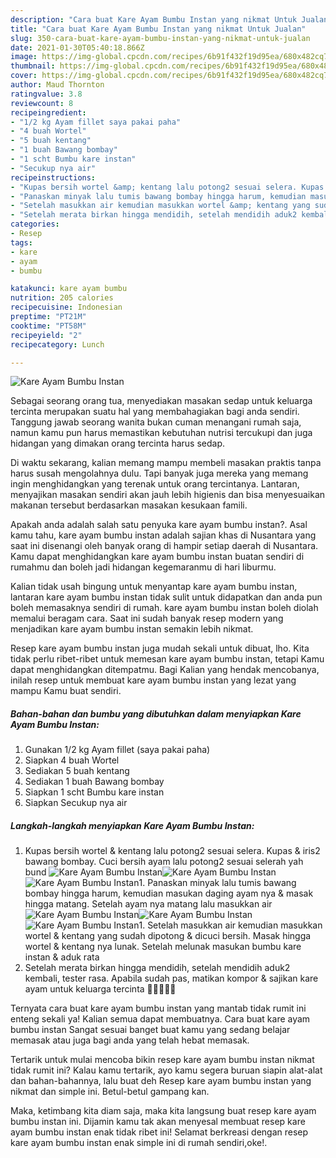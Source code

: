 ```yaml
---
description: "Cara buat Kare Ayam Bumbu Instan yang nikmat Untuk Jualan"
title: "Cara buat Kare Ayam Bumbu Instan yang nikmat Untuk Jualan"
slug: 350-cara-buat-kare-ayam-bumbu-instan-yang-nikmat-untuk-jualan
date: 2021-01-30T05:40:18.866Z
image: https://img-global.cpcdn.com/recipes/6b91f432f19d95ea/680x482cq70/kare-ayam-bumbu-instan-foto-resep-utama.jpg
thumbnail: https://img-global.cpcdn.com/recipes/6b91f432f19d95ea/680x482cq70/kare-ayam-bumbu-instan-foto-resep-utama.jpg
cover: https://img-global.cpcdn.com/recipes/6b91f432f19d95ea/680x482cq70/kare-ayam-bumbu-instan-foto-resep-utama.jpg
author: Maud Thornton
ratingvalue: 3.8
reviewcount: 8
recipeingredient:
- "1/2 kg Ayam fillet saya pakai paha"
- "4 buah Wortel"
- "5 buah kentang"
- "1 buah Bawang bombay"
- "1 scht Bumbu kare instan"
- "Secukup nya air"
recipeinstructions:
- "Kupas bersih wortel &amp; kentang lalu potong2 sesuai selera. Kupas &amp; iris2 bawang bombay. Cuci bersih ayam lalu potong2 sesuai selerah yah bund"
- "Panaskan minyak lalu tumis bawang bombay hingga harum, kemudian masukan daging ayam nya &amp; masak hingga matang. Setelah ayam nya matang lalu masukkan air"
- "Setelah masukkan air kemudian masukkan wortel &amp; kentang yang sudah dipotong &amp; dicuci bersih. Masak hingga wortel &amp; kentang nya lunak. Setelah melunak masukan bumbu kare instan &amp; aduk rata"
- "Setelah merata birkan hingga mendidih, setelah mendidih aduk2 kembali, tester rasa. Apabila sudah pas, matikan kompor &amp; sajikan kare ayam untuk keluarga tercinta 🙏🏻😍🥰🤗"
categories:
- Resep
tags:
- kare
- ayam
- bumbu

katakunci: kare ayam bumbu 
nutrition: 205 calories
recipecuisine: Indonesian
preptime: "PT21M"
cooktime: "PT58M"
recipeyield: "2"
recipecategory: Lunch

---
```



![Kare Ayam Bumbu Instan](https://img-global.cpcdn.com/recipes/6b91f432f19d95ea/680x482cq70/kare-ayam-bumbu-instan-foto-resep-utama.jpg)

Sebagai seorang orang tua, menyediakan masakan sedap untuk keluarga tercinta merupakan suatu hal yang membahagiakan bagi anda sendiri. Tanggung jawab seorang  wanita bukan cuman menangani rumah saja, namun kamu pun harus memastikan kebutuhan nutrisi tercukupi dan juga hidangan yang dimakan orang tercinta harus sedap.

Di waktu  sekarang, kalian memang mampu membeli masakan praktis tanpa harus susah mengolahnya dulu. Tapi banyak juga mereka yang memang ingin menghidangkan yang terenak untuk orang tercintanya. Lantaran, menyajikan masakan sendiri akan jauh lebih higienis dan bisa menyesuaikan makanan tersebut berdasarkan masakan kesukaan famili. 



Apakah anda adalah salah satu penyuka kare ayam bumbu instan?. Asal kamu tahu, kare ayam bumbu instan adalah sajian khas di Nusantara yang saat ini disenangi oleh banyak orang di hampir setiap daerah di Nusantara. Kamu dapat menghidangkan kare ayam bumbu instan buatan sendiri di rumahmu dan boleh jadi hidangan kegemaranmu di hari liburmu.

Kalian tidak usah bingung untuk menyantap kare ayam bumbu instan, lantaran kare ayam bumbu instan tidak sulit untuk didapatkan dan anda pun boleh memasaknya sendiri di rumah. kare ayam bumbu instan boleh diolah memalui beragam cara. Saat ini sudah banyak resep modern yang menjadikan kare ayam bumbu instan semakin lebih nikmat.

Resep kare ayam bumbu instan juga mudah sekali untuk dibuat, lho. Kita tidak perlu ribet-ribet untuk memesan kare ayam bumbu instan, tetapi Kamu dapat menghidangkan ditempatmu. Bagi Kalian yang hendak mencobanya, inilah resep untuk membuat kare ayam bumbu instan yang lezat yang mampu Kamu buat sendiri.

<!--inarticleads1-->

##### Bahan-bahan dan bumbu yang dibutuhkan dalam menyiapkan Kare Ayam Bumbu Instan:

1. Gunakan 1/2 kg Ayam fillet (saya pakai paha)
1. Siapkan 4 buah Wortel
1. Sediakan 5 buah kentang
1. Sediakan 1 buah Bawang bombay
1. Siapkan 1 scht Bumbu kare instan
1. Siapkan Secukup nya air




<!--inarticleads2-->

##### Langkah-langkah menyiapkan Kare Ayam Bumbu Instan:

1. Kupas bersih wortel &amp; kentang lalu potong2 sesuai selera. Kupas &amp; iris2 bawang bombay. Cuci bersih ayam lalu potong2 sesuai selerah yah bund
<img src="https://img-global.cpcdn.com/steps/9486f96427e524d7/160x128cq70/kare-ayam-bumbu-instan-langkah-memasak-1-foto.jpg" alt="Kare Ayam Bumbu Instan"><img src="https://img-global.cpcdn.com/steps/f6d2f0151b959fcd/160x128cq70/kare-ayam-bumbu-instan-langkah-memasak-1-foto.jpg" alt="Kare Ayam Bumbu Instan"><img src="https://img-global.cpcdn.com/steps/3ed246ed38282153/160x128cq70/kare-ayam-bumbu-instan-langkah-memasak-1-foto.jpg" alt="Kare Ayam Bumbu Instan">1. Panaskan minyak lalu tumis bawang bombay hingga harum, kemudian masukan daging ayam nya &amp; masak hingga matang. Setelah ayam nya matang lalu masukkan air
<img src="https://img-global.cpcdn.com/steps/194aa1cf86c194a2/160x128cq70/kare-ayam-bumbu-instan-langkah-memasak-2-foto.jpg" alt="Kare Ayam Bumbu Instan"><img src="https://img-global.cpcdn.com/steps/fa051cf61483e410/160x128cq70/kare-ayam-bumbu-instan-langkah-memasak-2-foto.jpg" alt="Kare Ayam Bumbu Instan"><img src="https://img-global.cpcdn.com/steps/8d13ffbf53ab2383/160x128cq70/kare-ayam-bumbu-instan-langkah-memasak-2-foto.jpg" alt="Kare Ayam Bumbu Instan">1. Setelah masukkan air kemudian masukkan wortel &amp; kentang yang sudah dipotong &amp; dicuci bersih. Masak hingga wortel &amp; kentang nya lunak. Setelah melunak masukan bumbu kare instan &amp; aduk rata
1. Setelah merata birkan hingga mendidih, setelah mendidih aduk2 kembali, tester rasa. Apabila sudah pas, matikan kompor &amp; sajikan kare ayam untuk keluarga tercinta 🙏🏻😍🥰🤗




Ternyata cara buat kare ayam bumbu instan yang mantab tidak rumit ini enteng sekali ya! Kalian semua dapat membuatnya. Cara buat kare ayam bumbu instan Sangat sesuai banget buat kamu yang sedang belajar memasak atau juga bagi anda yang telah hebat memasak.

Tertarik untuk mulai mencoba bikin resep kare ayam bumbu instan nikmat tidak rumit ini? Kalau kamu tertarik, ayo kamu segera buruan siapin alat-alat dan bahan-bahannya, lalu buat deh Resep kare ayam bumbu instan yang nikmat dan simple ini. Betul-betul gampang kan. 

Maka, ketimbang kita diam saja, maka kita langsung buat resep kare ayam bumbu instan ini. Dijamin kamu tak akan menyesal membuat resep kare ayam bumbu instan enak tidak ribet ini! Selamat berkreasi dengan resep kare ayam bumbu instan enak simple ini di rumah sendiri,oke!.

